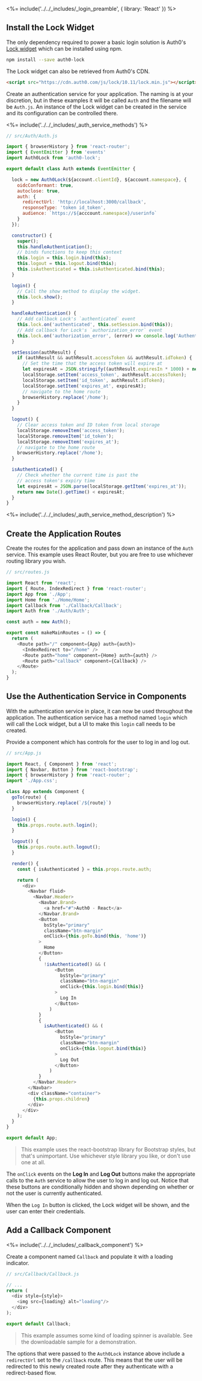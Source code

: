 <%= include('../../_includes/_login_preamble', { library: 'React' }) %>

## Install the Lock Widget

The only dependency required to power a basic login solution is Auth0's [Lock widget](/lock) which can be installed using npm.

```bash
npm install --save auth0-lock
```

The Lock widget can also be retrieved from Auth0's CDN.

```html
<script src="https://cdn.auth0.com/js/lock/10.11/lock.min.js"></script>
```

Create an authentication service for your application. The naming is at your discretion, but in these examples it will be called `Auth` and the filename will be `Auth.js`. An instance of the Lock widget can be created in the service and its configuration can be controlled there.

<%= include('../../_includes/_auth_service_methods') %>

```js
// src/Auth/Auth.js

import { browserHistory } from 'react-router';
import { EventEmitter } from 'events'
import Auth0Lock from 'auth0-lock';

export default class Auth extends EventEmitter {

  lock = new Auth0Lock(${account.clientId}, ${account.namespace}, {
    oidcConformant: true,
    autoclose: true,
    auth: {
      redirectUrl: 'http://localhost:3000/callback',
      responseType: 'token id_token',
      audience: `https://${acccount.namespace}/userinfo`
    }
  });

  constructor() {
    super();
    this.handleAuthentication();
    // binds functions to keep this context
    this.login = this.login.bind(this);
    this.logout = this.logout.bind(this);
    this.isAuthenticated = this.isAuthenticated.bind(this);
  }

  login() {
    // Call the show method to display the widget.
    this.lock.show();
  }

  handleAuthentication() {
    // Add callback Lock's `authenticated` event
    this.lock.on('authenticated', this.setSession.bind(this));
    // Add callback for Lock's `authorization_error` event
    this.lock.on('authorization_error', (error) => console.log('Authentication Error', error));
  }

  setSession(authResult) {
    if (authResult && authResult.accessToken && authResult.idToken) {
      // Set the time that the access token will expire at
      let expiresAt = JSON.stringify((authResult.expiresIn * 1000) + new Date().getTime());
      localStorage.setItem('access_token', authResult.accessToken);
      localStorage.setItem('id_token', authResult.idToken);
      localStorage.setItem('expires_at', expiresAt);
      // navigate to the home route
      browserHistory.replace('/home');
    }
  }

  logout() {
    // Clear access token and ID token from local storage
    localStorage.removeItem('access_token');
    localStorage.removeItem('id_token');
    localStorage.removeItem('expires_at');
    // navigate to the home route
    browserHistory.replace('/home');
  }

  isAuthenticated() {
    // Check whether the current time is past the 
    // access token's expiry time
    let expiresAt = JSON.parse(localStorage.getItem('expires_at'));
    return new Date().getTime() < expiresAt;
  }
}
```

<%= include('../../_includes/_auth_service_method_description') %>

## Create the Application Routes

Create the routes for the application and pass down an instance of the `Auth` service. This example uses React Router, but you are free to use whichever routing library you wish.

```js
// src/routes.js

import React from 'react';
import { Route, IndexRedirect } from 'react-router';
import App from './App';
import Home from './Home/Home';
import Callback from './Callback/Callback';
import Auth from './Auth/Auth';

const auth = new Auth();

export const makeMainRoutes = () => {
  return (
    <Route path="/" component={App} auth={auth}>
      <IndexRedirect to="/home" />
      <Route path="home" component={Home} auth={auth} />
      <Route path="callback" component={Callback} />
    </Route>
  );
}
```

## Use the Authentication Service in Components

With the authentication service in place, it can now be used throughout the application. The authentication service has a method named `login` which will call the Lock widget, but a UI to make this `login` call needs to be created.

Provide a component which has controls for the user to log in and log out.

```js
// src/App.js

import React, { Component } from 'react';
import { Navbar, Button } from 'react-bootstrap';
import { browserHistory } from 'react-router';
import './App.css';

class App extends Component {
  goTo(route) {
    browserHistory.replace(`/${route}`)
  }

  login() {
    this.props.route.auth.login();
  }

  logout() {
    this.props.route.auth.logout();
  }

  render() {
    const { isAuthenticated } = this.props.route.auth;

    return (
      <div>
        <Navbar fluid>
          <Navbar.Header>
            <Navbar.Brand>
              <a href="#">Auth0 - React</a>
            </Navbar.Brand>
            <Button
              bsStyle="primary"
              className="btn-margin"
              onClick={this.goTo.bind(this, 'home')}
            >
              Home
            </Button>
            {
              !isAuthenticated() && (
                  <Button
                    bsStyle="primary"
                    className="btn-margin"
                    onClick={this.login.bind(this)}
                  >
                    Log In
                  </Button>
                )
            }
            {
              isAuthenticated() && (
                  <Button
                    bsStyle="primary"
                    className="btn-margin"
                    onClick={this.logout.bind(this)}
                  >
                    Log Out
                  </Button>
                )
            }
          </Navbar.Header>
        </Navbar>
        <div className="container">
          {this.props.children}
        </div>
      </div>
    );
  }
}

export default App;
```

> This example uses the react-bootstrap library for Bootstrap styles, but that's unimportant. Use whichever style library you like, or don't use one at all.

The `onClick` events on the **Log In** and **Log Out** buttons make the appropriate calls to the `Auth` service to allow the user to log in and log out. Notice that these buttons are conditionally hidden and shown depending on whether or not the user is currently authenticated.

When the `Log In` button is clicked, the Lock widget will be shown, and the user can enter their credentials.

## Add a Callback Component

<%= include('../../_includes/_callback_component') %>

Create a component named `Callback` and populate it with a loading indicator.

```js
// src/Callback/Callback.js

// ...
return (
  <div style={style}>
    <img src={loading} alt="loading"/>
  </div>
);

export default Callback;
```

> This example assumes some kind of loading spinner is available. See the downloadable sample for a demonstration.

The options that were passed to the `Auth0Lock` instance above include a `redirectUrl` set to the `/callback` route. This means that the user will be redirected to this newly created route after they authenticate with a redirect-based flow.